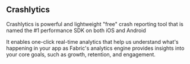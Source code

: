 ## Crashlytics

Crashlytics is powerful and lightweight "free" crash reporting tool that is named the #1 performance SDK on both iOS and Android

It enables one-click real-time analytics that help us understand what's happening in your app as Fabric's analytics engine provides insights into your core goals, such as growth, retention, and engagement.

